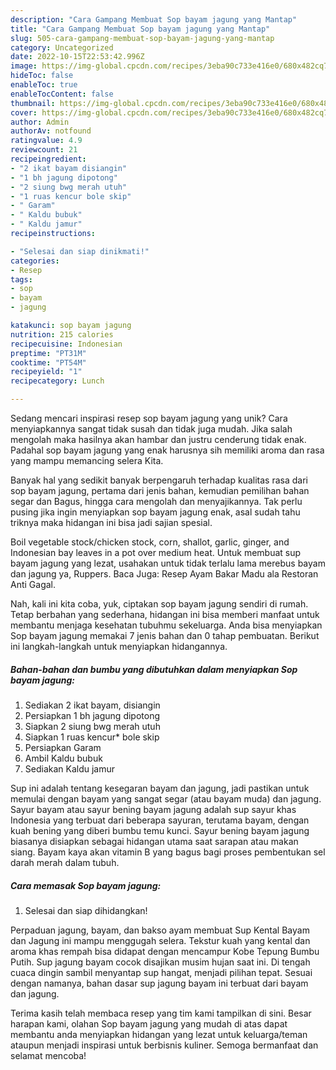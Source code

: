 ```yaml
---
description: "Cara Gampang Membuat Sop bayam jagung yang Mantap"
title: "Cara Gampang Membuat Sop bayam jagung yang Mantap"
slug: 505-cara-gampang-membuat-sop-bayam-jagung-yang-mantap
category: Uncategorized
date: 2022-10-15T22:53:42.996Z
image: https://img-global.cpcdn.com/recipes/3eba90c733e416e0/680x482cq70/sop-bayam-jagung-foto-resep-utama.jpg
hideToc: false
enableToc: true
enableTocContent: false
thumbnail: https://img-global.cpcdn.com/recipes/3eba90c733e416e0/680x482cq70/sop-bayam-jagung-foto-resep-utama.jpg
cover: https://img-global.cpcdn.com/recipes/3eba90c733e416e0/680x482cq70/sop-bayam-jagung-foto-resep-utama.jpg
author: Admin
authorAv: notfound
ratingvalue: 4.9
reviewcount: 21
recipeingredient:
- "2 ikat bayam disiangin"
- "1 bh jagung dipotong"
- "2 siung bwg merah utuh"
- "1 ruas kencur bole skip"
- " Garam"
- " Kaldu bubuk"
- " Kaldu jamur"
recipeinstructions:

- "Selesai dan siap dinikmati!"
categories:
- Resep
tags:
- sop
- bayam
- jagung

katakunci: sop bayam jagung 
nutrition: 215 calories
recipecuisine: Indonesian
preptime: "PT31M"
cooktime: "PT54M"
recipeyield: "1"
recipecategory: Lunch

---
```





Sedang mencari inspirasi resep sop bayam jagung yang unik? Cara menyiapkannya sangat tidak susah dan tidak juga mudah. Jika salah mengolah maka hasilnya akan hambar dan justru cenderung tidak enak. Padahal sop bayam jagung yang enak harusnya sih memiliki aroma dan rasa yang mampu memancing selera Kita.





Banyak hal yang sedikit banyak berpengaruh terhadap kualitas rasa dari sop bayam jagung, pertama dari jenis bahan, kemudian pemilihan bahan segar dan Bagus, hingga cara mengolah dan menyajikannya. Tak perlu pusing jika ingin menyiapkan sop bayam jagung enak,      asal sudah tahu triknya maka hidangan ini bisa jadi sajian spesial.














Boil vegetable stock/chicken stock, corn, shallot, garlic, ginger, and Indonesian bay leaves in a pot over medium heat. Untuk membuat sup bayam jagung yang lezat, usahakan untuk tidak terlalu lama merebus bayam dan jagung ya, Ruppers. Baca Juga: Resep Ayam Bakar Madu ala Restoran Anti Gagal.






Nah, kali ini kita coba, yuk, ciptakan sop bayam jagung sendiri di rumah. Tetap berbahan yang sederhana, hidangan ini bisa memberi manfaat untuk membantu menjaga kesehatan tubuhmu sekeluarga. Anda bisa menyiapkan Sop bayam jagung memakai 7 jenis bahan dan 0 tahap pembuatan. Berikut ini langkah-langkah untuk menyiapkan hidangannya.

<!--inarticleads1-->

##### Bahan-bahan dan bumbu yang dibutuhkan dalam menyiapkan Sop bayam jagung:

1. Sediakan 2 ikat bayam, disiangin
1. Persiapkan 1 bh jagung dipotong
1. Siapkan 2 siung bwg merah utuh
1. Siapkan 1 ruas kencur* bole skip
1. Persiapkan  Garam
1. Ambil  Kaldu bubuk
1. Sediakan  Kaldu jamur


Sup ini adalah tentang kesegaran bayam dan jagung, jadi pastikan untuk memulai dengan bayam yang sangat segar (atau bayam muda) dan jagung. Sayur bayam atau sayur bening bayam jagung adalah sup sayur khas Indonesia yang terbuat dari beberapa sayuran, terutama bayam, dengan kuah bening yang diberi bumbu temu kunci. Sayur bening bayam jagung biasanya disiapkan sebagai hidangan utama saat sarapan atau makan siang. Bayam kaya akan vitamin B yang bagus bagi proses pembentukan sel darah merah dalam tubuh. 

<!--inarticleads2-->

##### Cara memasak Sop bayam jagung:


1. Selesai dan siap dihidangkan!

Perpaduan jagung, bayam, dan bakso ayam membuat Sup Kental Bayam dan Jagung ini mampu menggugah selera. Tekstur kuah yang kental dan aroma khas rempah bisa didapat dengan mencampur Kobe Tepung Bumbu Putih. Sup jagung bayam cocok disajikan musim hujan saat ini. Di tengah cuaca dingin sambil menyantap sup hangat, menjadi pilihan tepat. Sesuai dengan namanya, bahan dasar sup jagung bayam ini terbuat dari bayam dan jagung. 

Terima kasih telah membaca resep yang tim kami tampilkan di sini. Besar harapan kami, olahan Sop bayam jagung yang mudah di atas dapat membantu anda menyiapkan hidangan yang lezat untuk keluarga/teman ataupun menjadi inspirasi untuk berbisnis kuliner. Semoga bermanfaat dan selamat mencoba!
